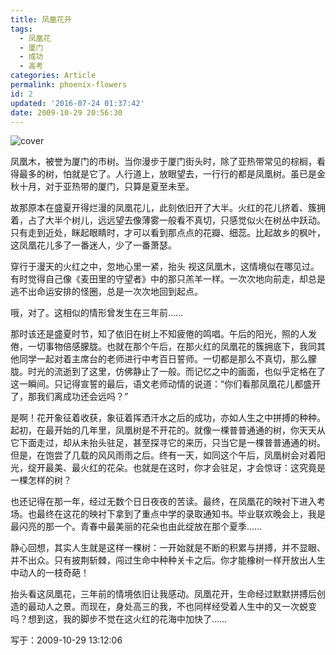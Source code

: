 ```yaml
---
title: 凤凰花开
tags: 
  - 凤凰花
  - 厦门
  - 成功
  - 高考
categories: Article
permalink: phoenix-flowers
id: 2
updated: '2016-07-24 01:37:42'
date: 2009-10-29 20:56:30
---
```


![cover](https://cat.yufan.me/cats/071328rBD.jpg)

凤凰木，被誉为厦门的市树。当你漫步于厦门街头时，除了亚热带常见的棕榈，看得最多的树，怕就是它了。人行道上，放眼望去，一行行的都是凤凰树。虽已是金秋十月，对于亚热带的厦门，只算是夏至未至。

故那原本在盛夏开得烂漫的凤凰花儿，此刻依旧开了大半。火红的花儿挤着、簇拥着，占了大半个树儿，远远望去像薄雾一般看不真切，只感觉似火在树丛中跃动。只有走到近处，眯起眼睛时，才可以看到那点点的花瓣、细蕊。比起故乡的枫叶，这凤凰花儿多了一番迷人，少了一番萧瑟。

<!--more-->

穿行于漫天的火红之中，忽地心里一紧，抬头 视这凤凰木，这情境似在哪见过。有时觉得自己像《麦田里的守望者》中的那只羔羊一样。一次次地向前走，却总是逃不出命运安排的怪圈，总是一次次地回到起点。

哦，对了。这相似的情形曾发生在三年前……

那时该还是盛夏时节，知了依旧在树上不知疲倦的鸣唱。午后的阳光，照的人发倦，一切事物倍感朦胧。也就在那个午后，在那火红的凤凰花的簇拥底下，我同其他同学一起对着主席台的老师进行中考百日誓师。一切都是那么不真切，那么朦胧。时光的流逝到了这里，仿佛静止了一般。而记忆之中的画面，也似乎定格在了这一瞬间。只记得宣誓的最后，语文老师动情的说道：“你们看那凤凰花儿都盛开了，那我们离成功还会远吗？”

是啊！花开象征着收获，象征着挥洒汗水之后的成功，亦如人生之中拼搏的种种。起初，在最开始的几年里，凤凰树是不开花的。就像一棵普普通通的树，你天天从它下面走过，却从未抬头驻足，甚至探寻它的来历，只当它是一棵普普通通的树。但是，在饱尝了几载的风风雨雨之后。终有一天，如同这个午后，凤凰树会对着阳光，绽开最美、最火红的花朵。也就是在这时，你才会驻足，才会惊讶：这究竟是一棵怎样的树？

也还记得在那一年，经过无数个日日夜夜的苦读。最终，在凤凰花的映衬下进入考场。也最终在这花的映衬下拿到了重点中学的录取通知书。毕业联欢晚会上，我是最闪亮的那一个。青春中最美丽的花朵也由此绽放在那个夏季……

静心回想，其实人生就是这样一棵树：一开始就是不断的积累与拼搏，并不显眼、并不出众。只有披荆斩棘，闯过生命中种种关卡之后。你才能橡树一样开放出人生中动人的一枝奇葩！

抬头看这凤凰花，三年前的情境依旧让我感动。凤凰花开，生命经过默默拼搏后创造的最动人之景。而现在，身处高三的我，不也同样经受着人生中的又一次蜕变吗？想到这，我的脚步不觉在这火红的花海中加快了……

写于：2009-10-29 13:12:06


